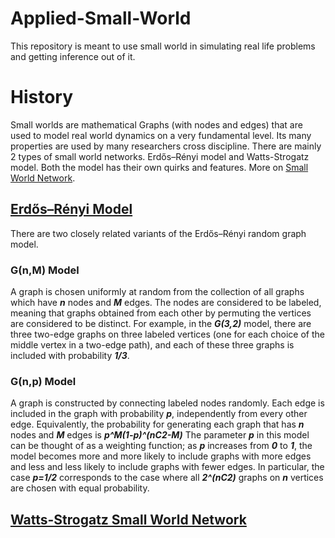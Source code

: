 # Applied-Small-World
This repository is meant to use small world in simulating real life problems and getting inference out of it.

# History
Small worlds are mathematical Graphs (with nodes and edges) that are used to model real world dynamics on a very fundamental level. Its many properties are used by many researchers cross discipline. There are mainly 2 types of small world networks. Erdős–Rényi model and Watts-Strogatz model. Both the model has their own quirks and features. More on [Small World Network](https://en.wikipedia.org/wiki/Small-world_network#:~:text=A%20small%2Dworld%20network%20is,number%20of%20hops%20or%20steps.).

## [Erdős–Rényi Model](https://en.wikipedia.org/wiki/Erd%C5%91s%E2%80%93R%C3%A9nyi_model)



There are two closely related variants of the Erdős–Rényi random graph model.
### G(n,M) Model
A graph is chosen uniformly at random from the collection of all graphs which have ***n*** nodes and ***M*** edges. The nodes are considered to be labeled, meaning that graphs obtained from each other by permuting the vertices are considered to be distinct. For example, in the ***G(3,2)*** model, there are three two-edge graphs on three labeled vertices (one for each choice of the middle vertex in a two-edge path), and each of these three graphs is included with probability ***1/3***.

### G(n,p) Model
A graph is constructed by connecting labeled nodes randomly. Each edge is included in the graph with probability ***p***, independently from every other edge. Equivalently, the probability for generating each graph that has ***n*** nodes and ***M*** edges is ***p^M(1-p)^(nC2-M)***
The parameter ***p*** in this model can be thought of as a weighting function; as ***p*** increases from ***0*** to ***1***, the model becomes more and more likely to include graphs with more edges and less and less likely to include graphs with fewer edges. In particular, the case ***p=1/2*** corresponds to the case where all ***2^(nC2)*** graphs on ***n*** vertices are chosen with equal probability.

## [Watts-Strogatz Small World Network](https://en.wikipedia.org/wiki/Watts%E2%80%93Strogatz_model)

